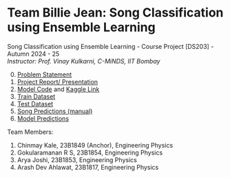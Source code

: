 # Team Billie Jean: Song Classification using Ensemble Learning
Song Classification using Ensemble Learning - Course Project [DS203] - Autumn 2024 - 25 <br>
_Instructor: Prof. Vinay Kulkarni, C-MiNDS, IIT Bombay_

0. [Problem Statement](E7-DS203-2024-S1-Project.pdf)
1. [Project Report/ Presentation](https://github.com/ramanan849/Billie_Jean_Song_Classification/blob/a0708c2cb76231c432ebd1b6212fbb8f47ea8833/Billie%20Jean_DS203_final%20(1).pdf)
2. [Model Code](E7-23B1854_source-code.ipynb) and [Kaggle Link](https://www.kaggle.com/code/gokularamanan/billiejean-final-ds203)
3. [Train Dataset](https://iitbacin-my.sharepoint.com/:f:/g/personal/gokul_ramanan_iitb_ac_in/EqWt7dMPfnRDhp5UN2y6uPwBQK06ZzVg28vaqZBOFEtRSA?e=5Wnt9H)
4. [Test Dataset](https://iitbacin-my.sharepoint.com/:u:/g/personal/gokul_ramanan_iitb_ac_in/EZcz7xneRhZDnfqoBTayUT4B5tY9ts2OthJcN5Pyq8PGzw?e=VoWdDC)
5. [Song Predictions (manual)](https://docs.google.com/spreadsheets/d/11E85fL6itdAxA37ArHm91HsEt5B1scq_YT8_Auf4vn0/edit?usp=sharing)
6. [Model Predictions](https://github.com/ramanan849/Billie_Jean_Song_Classification/blob/4a2e31a666f2aab1b28c1944421a4567780378a4/E7-23B1854-predictions_2024-11-08%2013_20_39.742064.csv)

   
Team Members:
1. Chinmay Kale, 23B1849 (Anchor), Engineering Physics
2. Gokularamanan R S, 23B1854, Engineering Physics
3. Arya Joshi, 23B1853, Engineering Physics
4. Arash Dev Ahlawat, 23B1817, Engineering Physics


